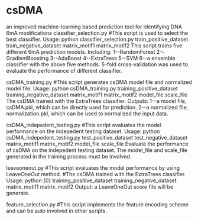 # csDMA
an improved machine-learning based prediction tool for identifying DNA 6mA modifications
classifier_selection.py
#This script is used to select the best classifier.
Usage: python classifier_selection.py train_positive_dataset train_negative_dataset matrix_motif1 matrix_motif2
This script trains five different 6mA prediction models.
Including:
     1--RandomForest
     2--GradientBoosting
     3--AdaBoost
     4--ExtraTrees
     5--SVM
     6--a ensemble classifier with the above five methods. 
5-fold cross-validation was used to evaluate the performance of different classifier.

csDMA_training.py
#This script generates csDMA model file and normalized model file.
Usage: python csDMA_training.py training_positive_dataset training_negative_dataset matrix_motif1 matrix_motif2 model_file scale_file
The csDMA trained with the ExtraTrees classifier.
Outputs:
     1--a model file, csDMA.pkl, which can be directly used for prediction.
     2--a normalized file, normalization.pkl, which can be used to normalized the input data.

csDMA_indepedent_testing.py
#This script evaluates the model performance on the indepedent testing dataset.
Usage: python csDMA_indepedent_testing.py test_positive_dataset test_negative_dataset matrix_motif1 matrix_motif2 model_file scale_file
Evaluate the performance of csDMA on the indepedent testing dataset.
The model_file and scale_file generated in the training process must be involved.

leaveoneout.py
#This script evaluates the model performance by using LeaveOneOut method.
#The csDMA trained with the ExtraTrees classifier.
Usage: python {0} training_positive_dataset training_negative_dataset matrix_motif1 matrix_motif2
Output: a LeaveOneOut score file will be generate.

feature_selection.py
#This script implements the feature encoding scheme and can be auto involved in other scripts.
